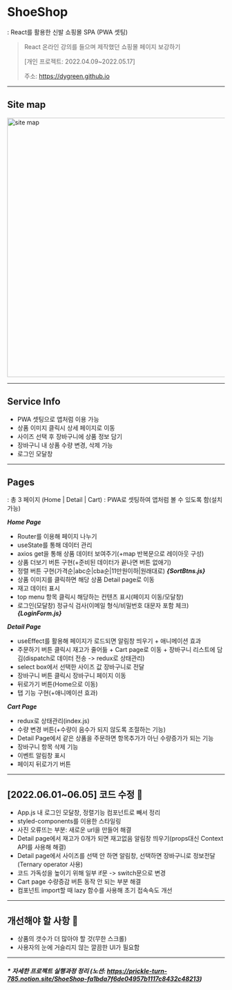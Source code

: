 # ShoeShop
: React를 활용한 신발 쇼핑몰 SPA (PWA 셋팅)
> React 온라인 강의를 들으며 제작했던 쇼핑몰 페이지 보강하기
> 
> [개인 프로젝트: 2022.04.09~2022.05.17]
> 
> 주소: https://dygreen.github.io
> 
***
## Site map


<img width="600" alt="site map" src="https://user-images.githubusercontent.com/95523625/175555764-7b18d004-961e-41af-87d7-3914d04d0fb5.png">

***

## Service Info
* PWA 셋팅으로 앱처럼 이용 가능
* 상품 이미지 클릭시 상세 페이지로 이동
* 사이즈 선택 후 장바구니에 상품 정보 담기
* 장바구니 내 상품 수량 변경, 삭제 가능
* 로그인 모달창

***

## Pages
: 총 3 페이지 (Home | Detail | Cart)
: PWA로 셋팅하여 앱처럼 볼 수 있도록 함(설치 가능)

***Home Page***
* Router를 이용해 페이지 나누기
* useState를 통해 데이터 관리
* axios get을 통해 상품 데이터 보여주기(+map 반복문으로 레이아웃 구성)
* 상품 더보기 버튼 구현(+준비된 데이터가 끝나면 버튼 없애기)
* 정렬 버튼 구현(가격순|abc순|cba순|11만원이하|원래대로) **_{SortBtns.js}_**
* 상품 이미지를 클릭하면 해당 상품 Detail page로 이동
* 재고 데이터 표시
* top menu 항목 클릭시 해당하는 컨텐츠 표시(페이지 이동/모달창)
* 로그인(모달창) 정규식 검사(이메일 형식/비밀번호 대문자 포함 체크) **_{LoginForm.js}_**

***Detail Page***
* useEffect를 활용해 페이지가 로드되면 알림창 띄우기 + 애니메이션 효과
* 주문하기 버튼 클릭시 재고가 줄어듦 + Cart page로 이동 + 장바구니 리스트에 담김(dispatch로 데이터 전송 -> redux로 상태관리)
* select box에서 선택한 사이즈 값 장바구니로 전달
* 장바구니 버튼 클릭시 장바구니 페이지 이동
* 뒤로가기 버튼(Home으로 이동)
* 탭 기능 구현(+애니메이션 효과)

***Cart Page***
* redux로 상태관리(index.js)
* 수량 변경 버튼(+수량이 음수가 되지 않도록 조절하는 기능)
* Detail Page에서 같은 상품을 주문하면 항목추가가 아닌 수량증가가 되는 기능
* 장바구니 항목 삭제 기능
* 이벤트 알림창 표시
* 페이지 뒤로가기 버튼

***
## [2022.06.01~06.05] 코드 수정 📝
* App.js 내 로그인 모달창, 정렬기능 컴포넌트로 빼서 정리
* styled-components를 이용한 스타일링
* 사진 오류뜨는 부분: 새로운 url을 만들어 해결
* Detail page에서 재고가 0개가 되면 재고없음 알림창 띄우기(props대신 Context API를 사용해 해결)
* Detail page에서 사이즈를 선택 안 하면 알림창, 선택하면 장바구니로 정보전달(Ternary operator 사용)
* 코드 가독성을 높이기 위해 일부 if문 -> switch문으로 변경
* Cart page 수량증감 버튼 동작 안 되는 부분 해결
* 컴포넌트 import할 때 lazy 함수를 사용해 초기 접속속도 개선

***
## 개선해야 할 사항 🚀
* 상품의 갯수가 더 많아야 할 것(무한 스크롤)
* 사용자의 눈에 거슬리지 않는 깔끔한 UI가 필요함

***
#### _* 자세한 프로젝트 실행과정 정리 (노션: https://prickle-turn-785.notion.site/ShoeShop-fa1bda7f6de04957b1117c8432c48213)_
